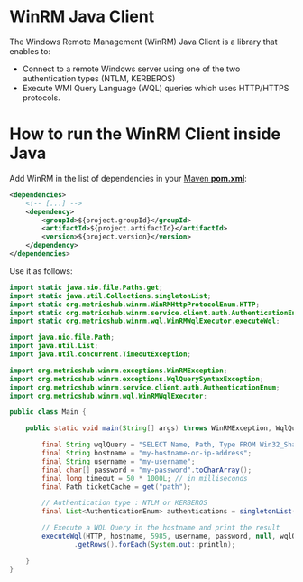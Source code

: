 # WinRM Java Client

The Windows Remote Management (WinRM) Java Client is a library that enables to:
* Connect to a remote Windows server using one of the two authentication types (NTLM, KERBEROS)
* Execute WMI Query Language (WQL) queries which uses HTTP/HTTPS protocols.

# How to run the WinRM Client inside Java

Add WinRM in the list of dependencies in your [Maven **pom.xml**](https://maven.apache.org/pom.html):

```xml
<dependencies>
	<!-- [...] -->
	<dependency>
		<groupId>${project.groupId}</groupId>
		<artifactId>${project.artifactId}</artifactId>
		<version>${project.version}</version>
	</dependency>
</dependencies>
```

Use it as follows:
```Java
import static java.nio.file.Paths.get;
import static java.util.Collections.singletonList;
import static org.metricshub.winrm.WinRMHttpProtocolEnum.HTTP;
import static org.metricshub.winrm.service.client.auth.AuthenticationEnum.NTLM;
import static org.metricshub.winrm.wql.WinRMWqlExecutor.executeWql;

import java.nio.file.Path;
import java.util.List;
import java.util.concurrent.TimeoutException;

import org.metricshub.winrm.exceptions.WinRMException;
import org.metricshub.winrm.exceptions.WqlQuerySyntaxException;
import org.metricshub.winrm.service.client.auth.AuthenticationEnum;
import org.metricshub.winrm.wql.WinRMWqlExecutor;

public class Main {

	public static void main(String[] args) throws WinRMException, WqlQuerySyntaxException, TimeoutException {

		final String wqlQuery = "SELECT Name, Path, Type FROM Win32_Share";
		final String hostname = "my-hostname-or-ip-address";
		final String username = "my-username";
		final char[] password = "my-password".toCharArray();
		final long timeout = 50 * 1000L; // in milliseconds
		final Path ticketCache = get("path");

		// Authentication type : NTLM or KERBEROS
		final List<AuthenticationEnum> authentications = singletonList(NTLM);

		// Execute a WQL Query in the hostname and print the result
		executeWql(HTTP, hostname, 5985, username, password, null, wqlQuery, timeout, ticketCache, authentications)
				.getRows().forEach(System.out::println);

	}
}
```
